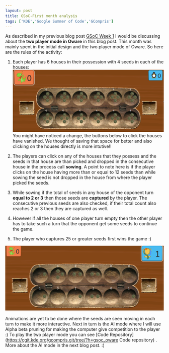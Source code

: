 ```yaml
---
layout: post
title: GSoC-First month analysis
tags: ['KDE','Google Summer of Code','GCompris']
---
```

As described in my previous blog post [GSoC Week 1](https://divyam3897.github.io/2017-06-10-GSoC-Week1-ComesToAnEnd/) I would 
be discussing about the **two player mode in Oware** in this blog post. This month was mainly spent in the initial design and the two player
mode of Oware. So here are the rules of the activity:

1. Each player has 6 houses in their possession with 4 seeds in each of the houses:  
![Oware board](/img/board.png)
You might have noticed a change, the buttons below to click the houses have vanished. We thought of saving that space for better
and also clicking on the houses directly is more intutive!!  

2. The players can click on any of the houses that they possess and the seeds in that house are than picked and 
dropped in the consecutive house in the process call **sowing**. A point to note here is if the player clicks on the house
having more than or equal to 12 seeds than while sowing the seed is not dropped in the house from where the player picked the seeds.  

3. While sowing if the total of seeds in any house of the opponent turn **equal to 2 or 3** then those seeds are **captured** by the player. 
The consecutive previous seeds are also checked, if their total count also reaches 2 or 3 then they are captured as well.  

4. However if all the houses of one player turn empty then the other player has to take such a turn that the opponent get some seeds
to continue the game.  

5. The player who captures 25 or greater seeds first wins the game :)

![Win stage](/img/win.png)

Animations are yet to be done where the seeds are seen moving in each turn to make it more interactive. Next in turn is the AI mode
where I will use Alpha beta pruning for making the computer give competition to the player :)
To play the two player mode you can see [Code Repository](https://cgit.kde.org/gcompris.git/tree/?h=gsoc_oware Code repository) . More about the AI mode in the
next blog post. :)

